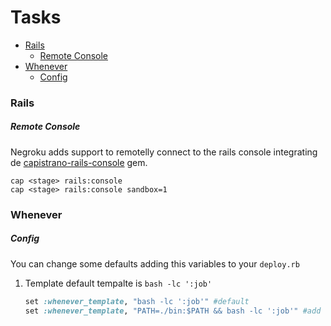 # Tasks

* [Rails](#rails)
    * [Remote Console](#remote-console)
* [Whenever](#whenever)
    * [Config](#config)

### Rails 

##### Remote Console

Negroku adds support to remotelly connect to the rails console integrating de [capistrano-rails-console][1] gem. 

```shell
cap <stage> rails:console
cap <stage> rails:console sandbox=1
```

[1]: https://github.com/ydkn/capistrano-rails-console

### Whenever 

##### Config
You can change some defaults adding this variables to your `deploy.rb`

1. Template
default tempalte is `bash -lc ':job'`

    ```ruby
    set :whenever_template, "bash -lc ':job'" #default
    set :whenever_template, "PATH=./bin:$PATH && bash -lc ':job'" #add location to the path
    ```
